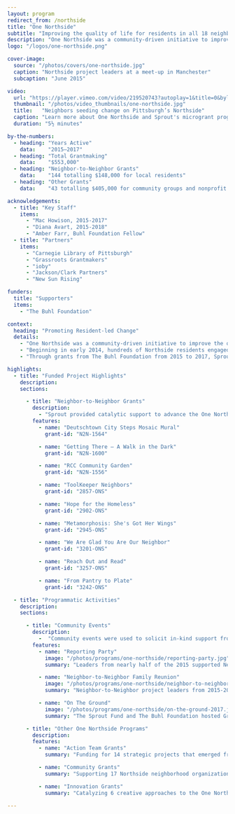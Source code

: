 ```yaml
---
layout: program
redirect_from: /northside
title: "One Northside"
subtitle: "Improving the quality of life for residents in all 18 neighborhoods of Pittsburgh’s Northside."
description: "One Northside was a community-driven initiative to improve the quality of life for residents in all 18 neighborhoods of Pittsburgh’s Northside. Sprout provided $553,000 to 187 projects over 3 years from 2015 to 2017."
logo: "/logos/one-northside.png"

cover-image:
  source: "/photos/covers/one-northside.jpg"
  caption: "Northside project leaders at a meet-up in Manchester"
  subcaption: "June 2015"

video:
  url: "https://player.vimeo.com/video/219520743?autoplay=1&title=0&byline=0&portrait=0"
  thumbnail: "/photos/video_thumbnails/one-northside.jpg"
  title:   "Neighbors seeding change on Pittsburgh’s Northside"
  caption: "Learn more about One Northside and Sprout's microgrant program for residents."
  duration: "5½ minutes"

by-the-numbers:
  - heading: "Years Active"
    data:    "2015–2017"
  - heading: "Total Grantmaking"
    data:    "$553,000"
  - heading: "Neighbor-to-Neighbor Grants"
    data:    "144 totalling $148,000 for local residents"
  - heading: "Other Grants"
    data:    "43 totalling $405,000 for community groups and nonprofit agencies"

acknowledgements:
  - title: "Key Staff"
    items:
      - "Mac Howison, 2015-2017"
      - "Diana Avart, 2015-2018"
      - "Amber Farr, Buhl Foundation Fellow"
  - title: "Partners"
    items:
      - "Carnegie Library of Pittsburgh"
      - "Grassroots Grantmakers"
      - "ioby"
      - "Jackson/Clark Partners"
      - "New Sun Rising"

funders:
  title: "Supporters"
  items:
    - "The Buhl Foundation"

context:
  heading: "Promoting Resident-led Change"
  details:
    - "One Northside was a community-driven initiative to improve the quality of life in all 18 neighborhoods of Pittsburgh’s Northside. Through $1,000 Neighbor-to-Neighbor grants and other funding programs, Sprout helped residents leverage existing community assets and the dedication of the people of the Northside to create a meaningful local change."
    - "Beginning in early 2014, hundreds of Northside residents engaged with local leaders and stakeholders in community-wide conversations to create a shared agenda for the revitalization of this vital component of the greater Pittsburgh region. Facilitated by Jackson/Clark Partners and on behalf of The Buhl Foundation, this process articulated a compelling vision for the future of these communities."
    - "Through grants from The Buhl Foundation from 2015 to 2017, Sprout’s combination of direct funding and ongoing support helped to increase the capacity of diverse groups of Northsiders and tapped into the ingenuity of these emerging leaders to create innovative responses to the issues and challenges faced by Northside neighborhoods and communities."

highlights:
  - title: "Funded Project Highlights"
    description:
    sections:

      - title: "Neighbor-to-Neighbor Grants"
        description:
          - "Sprout provided catalytic support to advance the One Northside vision through the Neighbor-to-Neighbor micro grant stream in 2015–2017. These resident-led projects raised awareness about Northside organizations, events, and activities; engaged Northside residents to take an active role in the civic life of their community; and provided opportunities for motivated community members to assume leadership roles in the ongoing transformation of the Northside."
        features:
          - name: "Deutschtown City Steps Mosaic Mural"
            grant-id: "N2N-1564"

          - name: "Getting There – A Walk in the Dark"
            grant-id: "N2N-1600"

          - name: "RCC Community Garden"
            grant-id: "N2N-1556"

          - name: "ToolKeeper Neighbors"
            grant-id: "2857-ONS"

          - name: "Hope for the Homeless"
            grant-id: "2902-ONS"

          - name: "Metamorphosis: She's Got Her Wings"
            grant-id: "2945-ONS"

          - name: "We Are Glad You Are Our Neighbor"
            grant-id: "3201-ONS"

          - name: "Reach Out and Read"
            grant-id: "3257-ONS"

          - name: "From Pantry to Plate"
            grant-id: "3242-ONS"

  - title: "Programmatic Activities"
    description:
    sections:

      - title: "Community Events"
        description:
          -  "Community events were used to solicit in-kind support from neighbors, update the community on project activities, and celebrate the great work happening throughout the Northside. These events were always free, open to the public, and outside of regular business hours to help encourage high turnout from local community members."
        features:
          - name: "Reporting Party"
            image: "/photos/programs/one-northside/reporting-party.jpg"
            summary: "Leaders from nearly half of the 2015 supported Neighbor-to-Neighbor projects shared their Northside stories through performances, presentations, and table displays."

          - name: "Neighbor-to-Neighbor Family Reunion"
            image: "/photos/programs/one-northside/neighbor-to-neighbor-family-reunion.jpg"
            summary: "Neighbor-to-Neighbor project leaders from 2015-2016 created display tables as a part of a resource fair, where community members could learn more about the project activities."

          - name: "On The Ground"
            image: "/photos/programs/one-northside/on-the-ground-2017.jpg"
            summary: "The Sprout Fund and The Buhl Foundation hosted Grassroots Grantmakers' 2017 learning exchange “On The Ground” in Pittsburgh, highlighting resident-led change taking place on the Northside."

      - title: "Other One Northside Programs"
        description:
        features:
          - name: "Action Team Grants"
            summary: "Funding for 14 strategic projects that emerged from the community dialogue and Action Team processes facilitated by Jackson/Clark Partners. These projects spanned multiple Northside neighborhoods, directly addressing the One Northside focus areas."

          - name: "Community Grants"
            summary: "Supporting 17 Northside neighborhood organizations to work through a community consensus-building process, designing and implementing one engaging project to advance the One Northside vision in their neighborhood."

          - name: "Innovation Grants"
            summary: "Catalyzing 6 creative approaches to the One Northside focus areas in 2016 by providing support for new, small-scale project ideas from individuals, nonprofits, collaborative teams, and scaled-up 2015 Neighbor-to-Neighbor projects."

---
```

